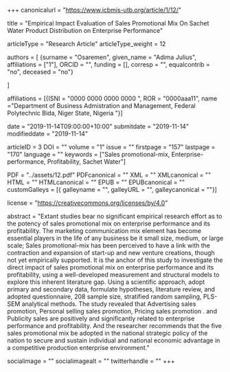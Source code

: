 +++
canonicalurl = "https://www.icbmis-utb.org/article/1/12/"

title = "Empirical Impact Evaluation of Sales Promotional Mix On Sachet Water Product Distribution on Enterprise Performance"

articleType = "Research Article"
articleType_weight = 12

authors = [
  {surname = "Osaremen",  given_name = "Adima Julius",  affiliations = ["1"],  ORCID = "", funding = [], corresp = "", equalcontrib = "no", deceased = "no"}

]

affiliations = [{ISNI = "0000 0000 0000 0000 ", ROR = "0000aaa11", name ="Department of Business Admistration and Management, Federal Polytechnic Bida, Niger State, Nigeria "}]

date = "2019-11-14T09:00:00+10:00"
submitdate = "2019-11-14"
modifieddate = "2019-11-14"

articleID = 3
DOI = ""
volume = "1"
issue = ""
firstpage = "157"
lastpage = "170"
language = ""
keywords = ["Sales promotional-mix, Enterprise-performance, Profitability, Sachet Water"]

PDF = "../assets/12.pdf"
PDFcanonical = ""
XML = ""
XMLcanonical = ""
HTML = ""
HTMLcanonical = ""
EPUB = ""
EPUBcanonical = ""
customGalleys = [{ galleyname = "", galleyURL = "", galleycanonical = ""}]

license = "https://creativecommons.org/licenses/by/4.0"

abstract = "Extant studies bear no significant empirical research effort as to the potency of sales promotional mix on enterprise performance and its profitability. The marketing communication mix element has become essential players in the life of any business be it small size, medium, or large scale; Sales promotional-mix has been perceived to have a link with the contraction and expansion of start-up and new venture creations, though not yet empirically supported. It is the anchor of this study to investigate the direct impact of sales promotional mix on enterprise performance and its profitability, using a well-developed measurement and structural models to explore this inherent literature gap. Using a scientific approach, adopt primary and secondary data, formulate hypotheses, literature review, and adopted questionnaire, 208 sample size, stratified random sampling, PLS-SEM analytical methods. The study revealed that Advertising sales promotion, Personal selling sales promotion, Pricing sales promotion . and Publicity sales are positively and significantly related to enterprise performance and profitability. And the researcher recommends that the five sales promotional mix be adopted in the national strategic policy of the nation to secure and sustain individual and national economic advantage in a competitive production enterprise environment."


socialimage = ""
socialimagealt = ""
twitterhandle = ""
+++

